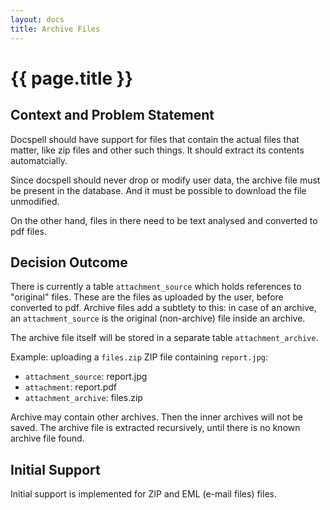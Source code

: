 ```yaml
---
layout: docs
title: Archive Files
---
```


# {{ page.title }}


## Context and Problem Statement

Docspell should have support for files that contain the actual files
that matter, like zip files and other such things. It should extract
its contents automatcially.

Since docspell should never drop or modify user data, the archive file
must be present in the database. And it must be possible to download
the file unmodified.

On the other hand, files in there need to be text analysed and
converted to pdf files.

## Decision Outcome

There is currently a table `attachment_source` which holds references
to "original" files. These are the files as uploaded by the user,
before converted to pdf. Archive files add a subtlety to this: in case
of an archive, an `attachment_source` is the original (non-archive)
file inside an archive.

The archive file itself will be stored in a separate table `attachment_archive`.

Example: uploading a `files.zip` ZIP file containing `report.jpg`:

- `attachment_source`: report.jpg
- `attachment`: report.pdf
- `attachment_archive`: files.zip

Archive may contain other archives. Then the inner archives will not
be saved. The archive file is extracted recursively, until there is no
known archive file found.

## Initial Support

Initial support is implemented for ZIP and EML (e-mail files) files.
